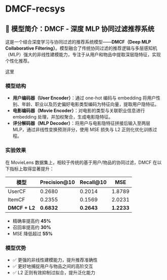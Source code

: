 # DMCF-recsys
## 📌 模型简介：DMCF - 深度 MLP 协同过滤推荐系统

这是一个结合深度学习与协同过滤的推荐系统模型——**DMCF（Deep MLP Collaborative Filtering）**。模型融合了传统协同过滤的推荐逻辑与多层感知机（MLP）强大的非线性建模能力，专注于从用户和物品中提取深层隐特征，实现个性化推荐。

这里

### 模型结构

- **用户编码器（User Encoder）**：通过 one-hot 编码与 embedding 将用户性别、年龄、职业以及历史偏好电影类型编码为特征向量，提取用户隐特征。
- **电影编码器（Movie Encoder）**：对电影的类型与关联职业信息进行 embedding 处理，并加权聚合，生成电影隐特征。
- **评分解码器（MLP Decoder）**：将用户与电影隐特征拼接后输入至两层 MLP，通过非线性变换预测评分，使用 MSE 损失与 L2 正则化优化训练过程。

### 实验效果

在 MovieLens 数据集上，相较于传统的基于用户/物品的协同过滤，DMCF 在以下指标上取得显著提升：

| 模型           | Precision@10 | Recall@10 | MSE     |
|----------------|--------------|-----------|---------|
| UserCF         | 0.2680       | 0.2014    | 1.8789  |
| ItemCF         | 0.2355       | 0.1569    | 2.0231  |
| **DMCF + L2**  | **0.6832**   | **0.2643**| **1.2233** |

- 精确率提高约 **45%**
- 召回率提高约 **30%**
- MSE 降低超过 **55%**

### 模型优势

- ✅ 更强的非线性建模能力，提升推荐准确性
- ✅ 更好地捕捉用户与物品之间的高阶交互
- ✅ L2 正则有效抑制过拟合，提升泛化能力


